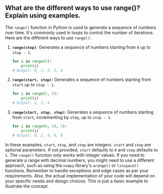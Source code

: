 ## What are the different ways to use range()? Explain using examples.

The `range()` function in Python is used to generate a sequence of numbers over time. It's commonly used in loops to control the number of iterations. Here are the different ways to use `range()`:

1. **`range(stop)`**: Generates a sequence of numbers starting from `0` up to `stop - 1`.
    ```python
    for i in range(5):
        print(i)
    # Output: 0, 1, 2, 3, 4
    ```

2. **`range(start, stop)`**: Generates a sequence of numbers starting from `start` up to `stop - 1`.
    ```python
    for i in range(2, 5):
        print(i)
    # Output: 2, 3, 4
    ```

3. **`range(start, stop, step)`**: Generates a sequence of numbers starting from `start`, incrementing by `step`, up to `stop - 1`.
    ```python
    for i in range(0, 10, 2):
        print(i)
    # Output: 0, 2, 4, 6, 8
    ```

In these examples, `start`, `stop`, and `step` are integers. `start` and `step` are optional parameters. If not provided, `start` defaults to `0` and `step` defaults to `1`. The `range()` function only works with integer values. If you need to generate a range with decimal numbers, you might need to use a different approach, such as using the `numpy` library's `arange()` or `linspace()` functions. Remember to handle exceptions and edge cases as per your requirements. Also, the actual implementation of your code will depend on your specific needs and design choices. This is just a basic example to illustrate the concept.

